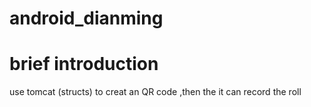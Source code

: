 # android_dianming

# brief introduction
use tomcat (structs) to creat an QR code ,then the it can record the roll
